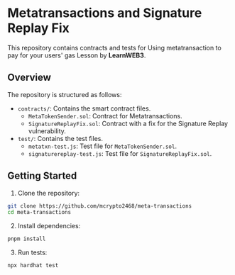 # Metatransactions and Signature Replay Fix

This repository contains contracts and tests for Using metatransaction to pay for your users' gas Lesson by **LearnWEB3**.

## Overview

The repository is structured as follows:

- `contracts/`: Contains the smart contract files.
  - `MetaTokenSender.sol`: Contract for Metatransactions.
  - `SignatureReplayFix.sol`: Contract with a fix for the Signature Replay vulnerability.
- `test/`: Contains the test files.
  - `metatxn-test.js`: Test file for `MetaTokenSender.sol`.
  - `signaturereplay-test.js`: Test file for `SignatureReplayFix.sol`.

## Getting Started

1. Clone the repository:

```bash
git clone https://github.com/mcrypto2468/meta-transactions
cd meta-transactions
```

2. Install dependencies:

```bash
pnpm install
```

3. Run tests:

```bash
npx hardhat test
```
